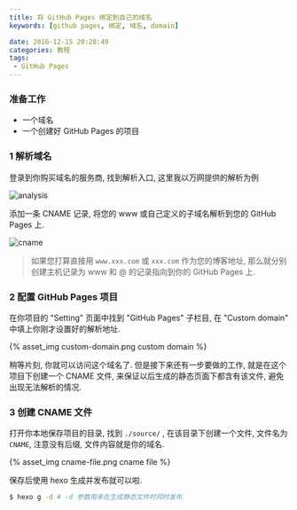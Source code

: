 ```yaml
---
title: 将 GitHub Pages 绑定到自己的域名
keywords: [github pages, 绑定, 域名, domain]

date: 2016-12-15 20:28:49
categories: 教程
tags:
 - GitHub Pages
---
```


### 准备工作

* 一个域名
* 一个创建好 GitHub Pages 的项目

### 1 解析域名

登录到你购买域名的服务商, 找到解析入口, 这里我以万网提供的解析为例

![analysis](//static.mutoe.com/2016/github-pages-custom-domain/analysis.png)

添加一条 CNAME 记录, 将您的 www 或自己定义的子域名解析到您的 GitHub Pages 上.

![cname](//static.mutoe.com/2016/github-pages-custom-domain/cname.png)

> 如果您打算直接用 `www.xxx.com` 或 `xxx.com` 作为您的博客地址, 那么就分别创建主机记录为 www 和 @ 的记录指向到你的 GitHub Pages 上.

<!-- more -->

### 2 配置 GitHub Pages 项目

在你项目的 "Setting" 页面中找到 "GitHub Pages" 子栏目, 在 "Custom domain" 中填上你刚才设置好的解析地址.

{% asset_img custom-domain.png custom domain %}

稍等片刻, 你就可以访问这个域名了.
但是接下来还有一步要做的工作, 就是在这个项目下创建一个 CNAME 文件, 来保证以后生成的静态页面下都含有该文件, 避免出现无法解析的情况.

### 3 创建 CNAME 文件

打开你本地保存项目的目录, 找到 `./source/` , 在该目录下创建一个文件, 文件名为 `CNAME`, 注意没有后缀, 文件内容就是你的域名.

{% asset_img cname-file.png cname file %}

保存后使用 hexo 生成并发布就可以啦.

``` bash
$ hexo g -d # -d 参数用来在生成静态文件时同时发布
```
